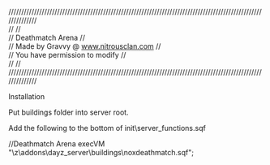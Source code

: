   //////////////////////////////////////////////////////////////////////////////////////////////////////////////  
  //                                                                                                          //  
  //                                              Deathmatch Arena                                            //  
  //                                      Made by Gravvy @ www.nitrousclan.com                                //  
  //                                        You have permission to modify                                     //  
    //                                                                                                          //  
    //////////////////////////////////////////////////////////////////////////////////////////////////////////////


Installation

Put buildings folder into server root.

Add the following to the bottom of init\server_functions.sqf

//Deathmatch Arena
execVM "\z\addons\dayz_server\buildings\noxdeathmatch.sqf";
